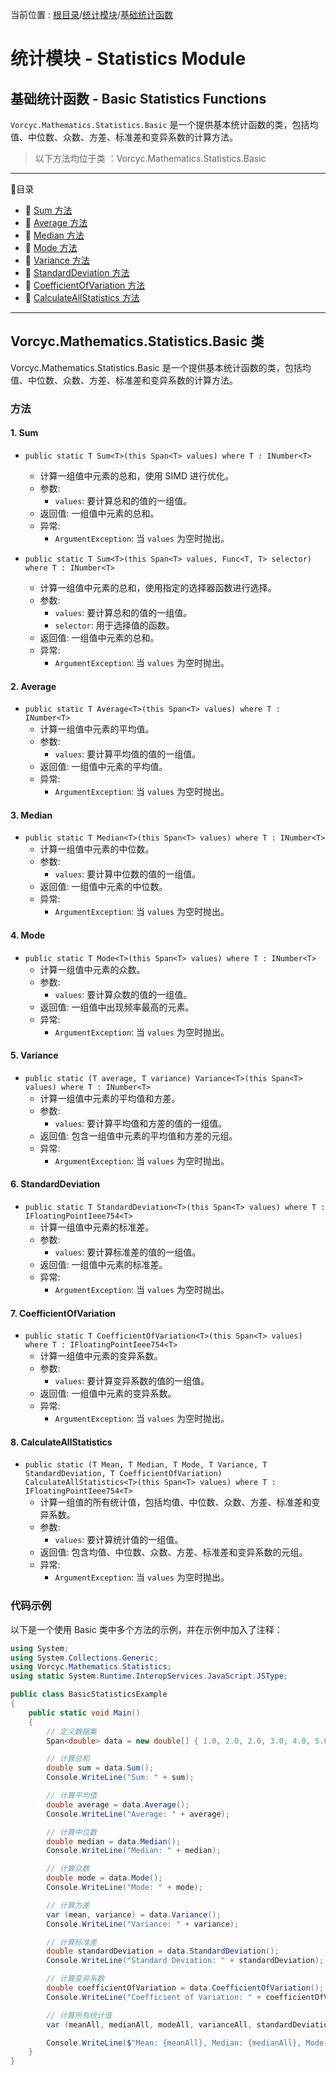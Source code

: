 ﻿当前位置 : [根目录](README.md)/[统计模块](Module_Statistics.md)/[基础统计函数](Module_Statistics_Basic.md)

# 统计模块 - Statistics Module
## 基础统计函数 - Basic Statistics Functions

`Vorcyc.Mathematics.Statistics.Basic` 是一个提供基本统计函数的类，包括均值、中位数、众数、方差、标准差和变异系数的计算方法。

> 以下方法均位于类 ：Vorcyc.Mathematics.Statistics.Basic


---

:ledger:目录  
- :bookmark: [Sum 方法](#1-sum-方法)  
- :bookmark: [Average 方法](#2-average-方法)  
- :bookmark: [Median 方法](#3-median-方法)  
- :bookmark: [Mode 方法](#4-mode-方法)  
- :bookmark: [Variance 方法](#5-variance-方法)  
- :bookmark: [StandardDeviation 方法](#6-standarddeviation-方法)  
- :bookmark: [CoefficientOfVariation 方法](#7-coefficientofvariation-方法)  
- :bookmark: [CalculateAllStatistics 方法](#8-calculateallstatistics-方法)  


---

## Vorcyc.Mathematics.Statistics.Basic 类

Vorcyc.Mathematics.Statistics.Basic 是一个提供基本统计函数的类，包括均值、中位数、众数、方差、标准差和变异系数的计算方法。

### 方法

#### 1. Sum
- `public static T Sum<T>(this Span<T> values) where T : INumber<T>`
  - 计算一组值中元素的总和，使用 SIMD 进行优化。
  - 参数:
    - `values`: 要计算总和的值的一组值。
  - 返回值: 一组值中元素的总和。
  - 异常: 
    - `ArgumentException`: 当 `values` 为空时抛出。

- `public static T Sum<T>(this Span<T> values, Func<T, T> selector) where T : INumber<T>`
  - 计算一组值中元素的总和，使用指定的选择器函数进行选择。
  - 参数:
    - `values`: 要计算总和的值的一组值。
    - `selector`: 用于选择值的函数。
  - 返回值: 一组值中元素的总和。
  - 异常: 
    - `ArgumentException`: 当 `values` 为空时抛出。

#### 2. Average
- `public static T Average<T>(this Span<T> values) where T : INumber<T>`
  - 计算一组值中元素的平均值。
  - 参数:
    - `values`: 要计算平均值的值的一组值。
  - 返回值: 一组值中元素的平均值。
  - 异常: 
    - `ArgumentException`: 当 `values` 为空时抛出。

#### 3. Median
- `public static T Median<T>(this Span<T> values) where T : INumber<T>`
  - 计算一组值中元素的中位数。
  - 参数:
    - `values`: 要计算中位数的值的一组值。
  - 返回值: 一组值中元素的中位数。
  - 异常: 
    - `ArgumentException`: 当 `values` 为空时抛出。

#### 4. Mode
- `public static T Mode<T>(this Span<T> values) where T : INumber<T>`
  - 计算一组值中元素的众数。
  - 参数:
    - `values`: 要计算众数的值的一组值。
  - 返回值: 一组值中出现频率最高的元素。
  - 异常: 
    - `ArgumentException`: 当 `values` 为空时抛出。

#### 5. Variance
- `public static (T average, T variance) Variance<T>(this Span<T> values) where T : INumber<T>`
  - 计算一组值中元素的平均值和方差。
  - 参数:
    - `values`: 要计算平均值和方差的值的一组值。
  - 返回值: 包含一组值中元素的平均值和方差的元组。
  - 异常: 
    - `ArgumentException`: 当 `values` 为空时抛出。

#### 6. StandardDeviation
- `public static T StandardDeviation<T>(this Span<T> values) where T : IFloatingPointIeee754<T>`
  - 计算一组值中元素的标准差。
  - 参数:
    - `values`: 要计算标准差的值的一组值。
  - 返回值: 一组值中元素的标准差。
  - 异常: 
    - `ArgumentException`: 当 `values` 为空时抛出。

#### 7. CoefficientOfVariation
- `public static T CoefficientOfVariation<T>(this Span<T> values) where T : IFloatingPointIeee754<T>`
  - 计算一组值中元素的变异系数。
  - 参数:
    - `values`: 要计算变异系数的值的一组值。
  - 返回值: 一组值中元素的变异系数。
  - 异常: 
    - `ArgumentException`: 当 `values` 为空时抛出。

#### 8. CalculateAllStatistics
- `public static (T Mean, T Median, T Mode, T Variance, T StandardDeviation, T CoefficientOfVariation) CalculateAllStatistics<T>(this Span<T> values) where T : IFloatingPointIeee754<T>`
  - 计算一组值的所有统计值，包括均值、中位数、众数、方差、标准差和变异系数。
  - 参数:
    - `values`: 要计算统计值的一组值。
  - 返回值: 包含均值、中位数、众数、方差、标准差和变异系数的元组。
  - 异常: 
    - `ArgumentException`: 当 `values` 为空时抛出。

### 代码示例
以下是一个使用 Basic 类中多个方法的示例，并在示例中加入了注释：
```csharp
using System;
using System.Collections.Generic;
using Vorcyc.Mathematics.Statistics;
using static System.Runtime.InteropServices.JavaScript.JSType;

public class BasicStatisticsExample
{
    public static void Main()
    {
        // 定义数据集
        Span<double> data = new double[] { 1.0, 2.0, 2.0, 3.0, 4.0, 5.0 };

        // 计算总和
        double sum = data.Sum();
        Console.WriteLine("Sum: " + sum);

        // 计算平均值
        double average = data.Average();
        Console.WriteLine("Average: " + average);

        // 计算中位数
        double median = data.Median();
        Console.WriteLine("Median: " + median);

        // 计算众数
        double mode = data.Mode();
        Console.WriteLine("Mode: " + mode);

        // 计算方差
        var (mean, variance) = data.Variance();
        Console.WriteLine("Variance: " + variance);

        // 计算标准差
        double standardDeviation = data.StandardDeviation();
        Console.WriteLine("Standard Deviation: " + standardDeviation);

        // 计算变异系数
        double coefficientOfVariation = data.CoefficientOfVariation();
        Console.WriteLine("Coefficient of Variation: " + coefficientOfVariation);

        // 计算所有统计值
        var (meanAll, medianAll, modeAll, varianceAll, standardDeviationAll, coefficientOfVariationAll) = data.CalculateAllStatistics();

        Console.WriteLine($"Mean: {meanAll}, Median: {medianAll}, Mode: {modeAll}, Variance: {varianceAll}, Standard Deviation: {standardDeviationAll}, Coefficient of Variation: {coefficientOfVariationAll}");
    }
}
```


   



